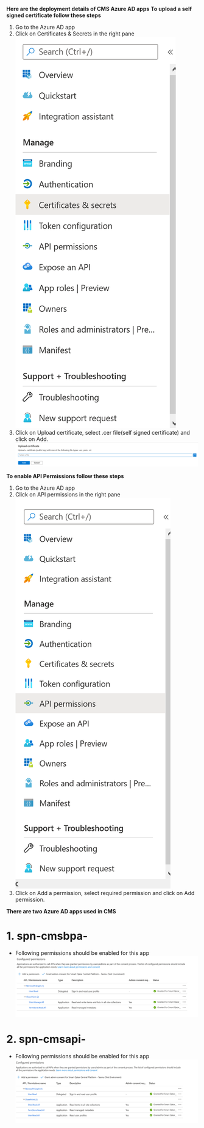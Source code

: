 **Here are the deployment details of CMS Azure AD apps**
**To upload a self signed certificate follow these steps**
1. Go to the Azure AD app
1. Click on Certificates & Secrets in the right pane
    ![image.png](/.attachments/image-1ef4d219-cf0c-4671-a6fa-4edb559104ca.png)
1. Click on Upload certificate, select .cer file(self signed certificate) and click on Add.
    ![image.png](/.attachments/image-51386c4d-01f9-4152-90e1-33b0d9330a66.png)


**To enable API Permissions follow these steps**
1. Go to the Azure AD app
1. Click on API permissions in the right pane
    ![image.png](/.attachments/image-89eccc7b-9e93-47cf-b58c-a7d549aa9954.png)
1. Click on Add a permission, select required permission and click on Add permission.

**There are two Azure AD apps used in CMS**
# 1. spn-cmsbpa-<env>
- Following permissions should be enabled for this app 
  ![image.png](/.attachments/image-05e42f7e-9317-4b72-8b99-c1729a722f8d.png)
# 2. spn-cmsapi-<env>
- Following permissions should be enabled for this app 
  ![image.png](/.attachments/image-48967237-4ffc-44cf-88a0-1b6ca1925515.png)